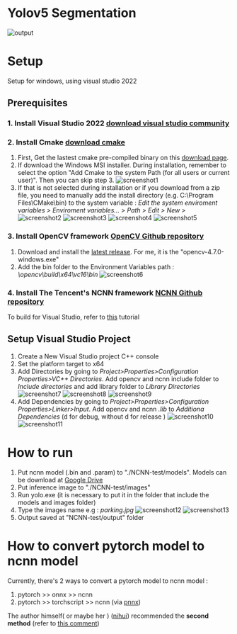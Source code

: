 # Yolov5 Segmentation
![output](./NCNN-test/output/racing.jpg)
# Setup
Setup for windows, using visual studio 2022
## Prerequisites
### 1. Install Visual Studio 2022 [download visual studio community](https://visualstudio.microsoft.com/vs/community/)

### 2. Install Cmake [download cmake](https://cmake.org/download/)
1. First, Get the lastest cmake pre-compiled binary on this [download page](https://cmake.org/download/).
2. If download the Windows MSI installer. During installation, remember to select the option "Add Cmake to the system Path (for all users or current user)". Then you can skip step 3.
![screenshot1](./tutorial/Screenshot1.png)
3. If that is not selected during installation or if you download from a zip file, you need to manually add the install directory (e.g. C:\Program Files\CMake\bin) to the system variable : *Edit the system enviroment variables > Enviroment variables... > Path > Edit > New >*
![screenshot2](./tutorial/Screenshot2.png)
![screenshot3](./tutorial/Screenshot3.png)
![screenshot4](./tutorial/Screenshot4.png)
![screenshot5](./tutorial/Screenshot5.png)

### 3. Install OpenCV framework [OpenCV Github repository](https://github.com/opencv/opencv)
1. Download and install the [latest release](https://github.com/opencv/opencv/releases/). For me, it is the "opencv-4.7.0-windows.exe"
2. Add the bin folder to the Environment Variables path : *\opencv\build\x64\vc16\bin*
![screenshot6](./tutorial/Screenshot6.png)

### 4. Install The Tencent's NCNN framework [NCNN Github repository](https://github.com/Tencent/ncnn)
To build for Visual Studio, refer to [this](https://github.com/Tencent/ncnn/wiki/build-for-VisualStudio.en#compile-and-install-ncnn-library-and-model-conversion-tool) tutorial

## Setup Visual Studio Project
1. Create a New Visual Studio project C++ console
2. Set the platform target to x64
3. Add Directories by going to *Project>Properties>Configuration Properties>VC++ Directories*. Add opencv and ncnn include folder to *Include directories* and add library folder to *Library Directories*
![screenshot7](./tutorial/Screenshot7.png)
![screenshot8](./tutorial/Screenshot8.png)
![screenshot9](./tutorial/Screenshot9.png)
4. Add Dependencies by going to *Project>Properties>Configuration Properties>Linker>Input*. Add opencv and ncnn *.lib* to *Additiona Dependencies* (d for debug, without d for release )
![screenshot10](./tutorial/Screenshot10.png) ![screenshot11](./tutorial/Screenshot11.png)

# How to run
1. Put ncnn model (.bin and .param) to "./NCNN-test/models". Models can be download at [Google Drive](https://drive.google.com/drive/folders/1KtMrWS-zh73aBp44aSUf3gM6vX587VBG)
2. Put inference image to "./NCNN-test/images"
3. Run yolo.exe (it is necessary to put it in the folder that include the models and images folder)
4. Type the images name e.g : *parking.jpg*
![screenshot12](./tutorial/Screenshot12.png) ![screenshot13](./tutorial/Screenshot13.png)
5. Output saved at "NCNN-test/output" folder

# How to convert pytorch model to ncnn model 
Currently, there's 2 ways to convert a pytorch model to ncnn model : 
1. pytorch >> onnx >> ncnn 
2. pytorch >> torchscript >> ncnn (via [pnnx](https://github.com/pnnx/pnnx))

The author himself( or maybe her ) ([nihui](https://github.com/nihui)) recommended the **second method** (refer to [this comment](https://github.com/Tencent/ncnn/issues/4488#issuecomment-1434299765))
